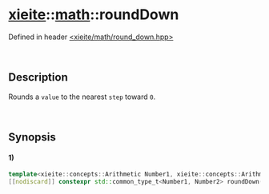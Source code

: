 # [xieite](../../xieite.md)\:\:[math](../../math.md)\:\:roundDown
Defined in header [<xieite/math/round_down.hpp>](../../../include/xieite/math/round_down.hpp)

&nbsp;

## Description
Rounds a `value` to the nearest `step` toward `0`.

&nbsp;

## Synopsis
#### 1)
```cpp
template<xieite::concepts::Arithmetic Number1, xieite::concepts::Arithmetic Number2>
[[nodiscard]] constexpr std::common_type_t<Number1, Number2> roundDown(const Number1 value, const Number2 step = 1) noexcept;
```
